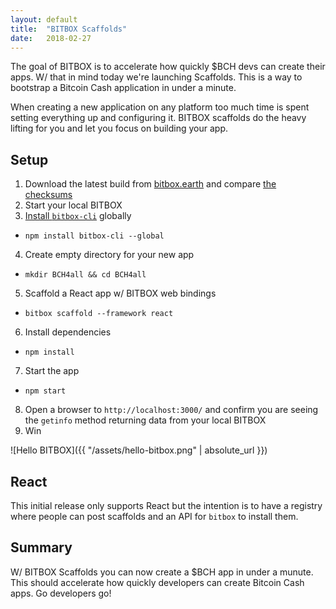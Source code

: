 ```yaml
---
layout: default
title:  "BITBOX Scaffolds"
date:   2018-02-27
---
```


The goal of BITBOX is to accelerate how quickly $BCH devs can create their apps. W/ that in mind today we're launching Scaffolds. This is a way to bootstrap a Bitcoin Cash application in under a minute.

When creating a new application on any platform too much time is spent setting everything up and configuring it. BITBOX scaffolds do the heavy lifting for you and let you focus on building your app.

## Setup

1. Download the latest build from [bitbox.earth](https://www.bitbox.earth/) and compare [the checksums](https://github.com/bigearth/keys-n-hashes)
2. Start your local BITBOX
3. [Install `bitbox-cli`](https://www.npmjs.com/package/bitbox-cli) globally
  * `npm install bitbox-cli --global`
4. Create empty directory for your new app
  * `mkdir BCH4all && cd BCH4all`
5. Scaffold a React app w/ BITBOX web bindings
  * `bitbox scaffold --framework react`
6. Install dependencies
  * `npm install`
7. Start the app
  * `npm start`
8. Open a browser to `http://localhost:3000/` and confirm you are seeing the `getinfo` method returning data from your local BITBOX
9. Win

![Hello BITBOX]({{ "/assets/hello-bitbox.png" | absolute_url }})

## React

This initial release only supports React but the intention is to have a registry where people can post scaffolds and an API for `bitbox` to install them.

## Summary

W/ BITBOX Scaffolds you can now create a $BCH app in under a munute. This should accelerate how quickly developers can create Bitcoin Cash apps. Go developers go!

